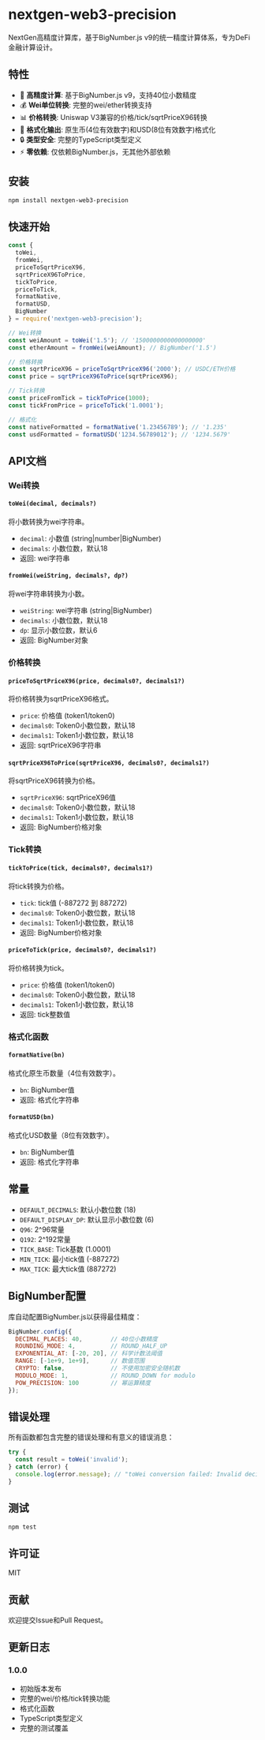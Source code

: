 # nextgen-web3-precision

NextGen高精度计算库，基于BigNumber.js v9的统一精度计算体系，专为DeFi金融计算设计。

## 特性

- 🎯 **高精度计算**: 基于BigNumber.js v9，支持40位小数精度
- 💰 **Wei单位转换**: 完整的wei/ether转换支持
- 📊 **价格转换**: Uniswap V3兼容的价格/tick/sqrtPriceX96转换
- 🎨 **格式化输出**: 原生币(4位有效数字)和USD(8位有效数字)格式化
- 🔒 **类型安全**: 完整的TypeScript类型定义
- ⚡ **零依赖**: 仅依赖BigNumber.js，无其他外部依赖

## 安装

```bash
npm install nextgen-web3-precision
```

## 快速开始

```javascript
const {
  toWei,
  fromWei,
  priceToSqrtPriceX96,
  sqrtPriceX96ToPrice,
  tickToPrice,
  priceToTick,
  formatNative,
  formatUSD,
  BigNumber
} = require('nextgen-web3-precision');

// Wei转换
const weiAmount = toWei('1.5'); // '1500000000000000000'
const etherAmount = fromWei(weiAmount); // BigNumber('1.5')

// 价格转换
const sqrtPriceX96 = priceToSqrtPriceX96('2000'); // USDC/ETH价格
const price = sqrtPriceX96ToPrice(sqrtPriceX96);

// Tick转换
const priceFromTick = tickToPrice(1000);
const tickFromPrice = priceToTick('1.0001');

// 格式化
const nativeFormatted = formatNative('1.23456789'); // '1.235'
const usdFormatted = formatUSD('1234.56789012'); // '1234.5679'
```

## API文档

### Wei转换

#### `toWei(decimal, decimals?)`
将小数转换为wei字符串。

- `decimal`: 小数值 (string|number|BigNumber)
- `decimals`: 小数位数，默认18
- 返回: wei字符串

#### `fromWei(weiString, decimals?, dp?)`
将wei字符串转换为小数。

- `weiString`: wei字符串 (string|BigNumber)
- `decimals`: 小数位数，默认18
- `dp`: 显示小数位数，默认6
- 返回: BigNumber对象

### 价格转换

#### `priceToSqrtPriceX96(price, decimals0?, decimals1?)`
将价格转换为sqrtPriceX96格式。

- `price`: 价格值 (token1/token0)
- `decimals0`: Token0小数位数，默认18
- `decimals1`: Token1小数位数，默认18
- 返回: sqrtPriceX96字符串

#### `sqrtPriceX96ToPrice(sqrtPriceX96, decimals0?, decimals1?)`
将sqrtPriceX96转换为价格。

- `sqrtPriceX96`: sqrtPriceX96值
- `decimals0`: Token0小数位数，默认18
- `decimals1`: Token1小数位数，默认18
- 返回: BigNumber价格对象

### Tick转换

#### `tickToPrice(tick, decimals0?, decimals1?)`
将tick转换为价格。

- `tick`: tick值 (-887272 到 887272)
- `decimals0`: Token0小数位数，默认18
- `decimals1`: Token1小数位数，默认18
- 返回: BigNumber价格对象

#### `priceToTick(price, decimals0?, decimals1?)`
将价格转换为tick。

- `price`: 价格值 (token1/token0)
- `decimals0`: Token0小数位数，默认18
- `decimals1`: Token1小数位数，默认18
- 返回: tick整数值

### 格式化函数

#### `formatNative(bn)`
格式化原生币数量（4位有效数字）。

- `bn`: BigNumber值
- 返回: 格式化字符串

#### `formatUSD(bn)`
格式化USD数量（8位有效数字）。

- `bn`: BigNumber值
- 返回: 格式化字符串

## 常量

- `DEFAULT_DECIMALS`: 默认小数位数 (18)
- `DEFAULT_DISPLAY_DP`: 默认显示小数位数 (6)
- `Q96`: 2^96常量
- `Q192`: 2^192常量
- `TICK_BASE`: Tick基数 (1.0001)
- `MIN_TICK`: 最小tick值 (-887272)
- `MAX_TICK`: 最大tick值 (887272)

## BigNumber配置

库自动配置BigNumber.js以获得最佳精度：

```javascript
BigNumber.config({
  DECIMAL_PLACES: 40,        // 40位小数精度
  ROUNDING_MODE: 4,          // ROUND_HALF_UP
  EXPONENTIAL_AT: [-20, 20], // 科学计数法阈值
  RANGE: [-1e+9, 1e+9],      // 数值范围
  CRYPTO: false,             // 不使用加密安全随机数
  MODULO_MODE: 1,            // ROUND_DOWN for modulo
  POW_PRECISION: 100         // 幂运算精度
});
```

## 错误处理

所有函数都包含完整的错误处理和有意义的错误消息：

```javascript
try {
  const result = toWei('invalid');
} catch (error) {
  console.log(error.message); // "toWei conversion failed: Invalid decimal value: invalid"
}
```

## 测试

```bash
npm test
```

## 许可证

MIT

## 贡献

欢迎提交Issue和Pull Request。

## 更新日志

### 1.0.0
- 初始版本发布
- 完整的wei/价格/tick转换功能
- 格式化函数
- TypeScript类型定义
- 完整的测试覆盖
